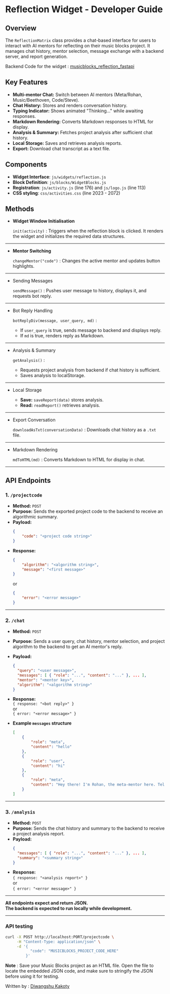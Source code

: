 # Reflection Widget - Developer Guide

## Overview

The `ReflectionMatrix` class provides a chat-based interface for users to interact with AI mentors for reflecting on their music blocks project. It manages chat history, mentor selection, message exchange with a backend server, and report generation.

Backend Code for the widget : [musicblocks_reflection_fastapi](https://github.com/Commanderk3/musicblocks_reflection_fastapi)

## Key Features

-   **Multi-mentor Chat:** Switch between AI mentors (Meta/Rohan, Music/Beethoven, Code/Steve).
-   **Chat History:** Stores and renders conversation history.
-   **Typing Indicator:** Shows animated "Thinking..." while awaiting responses.
-   **Markdown Rendering:** Converts Markdown responses to HTML for display.
-   **Analysis & Summary:** Fetches project analysis after sufficient chat history.
-   **Local Storage:** Saves and retrieves analysis reports.
-   **Export:** Download chat transcript as a text file.

## Components

-   **Widget Interface**: `js/widgets/reflection.js`
-   **Block Definition**: `js/blocks/WidgetBlocks.js`
-   **Registration**: `js/activity.js` (line 176) and `js/logo.js` (line 113)
-   **CSS styling**: `css/activities.css` (line 2023 - 2072)

## Methods

-   **Widget Window Initialisation**

    `init(activity)` : Triggers when the reflection block is clicked. It renders the widget and initializes the required data structures.

---

-   **Mentor Switching**

    `changeMentor("code")` : Changes the active mentor and updates button highlights.

---

-   Sending Messages

    `sendMessage()` : Pushes user message to history, displays it, and requests bot reply.

---

-   Bot Reply Handling

    `botReplyDiv(message, user_query, md)` :

    -   If `user_query` is true, sends message to backend and displays reply.
    -   If `md` is true, renders reply as Markdown.

---

-   Analysis & Summary

    `getAnalysis()` :

    -   Requests project analysis from backend if chat history is sufficient.
    -   Saves analysis to localStorage.

---

-   Local Storage

    -   **Save:** `saveReport(data)` stores analysis.
    -   **Read:** `readReport()` retrieves analysis.

---

-   Export Conversation

    `downloadAsTxt(conversationData)` : Downloads chat history as a `.txt` file.

---

-   Markdown Rendering

    `mdToHTML(md)` : Converts Markdown to HTML for display in chat.

---

## API Endpoints

### 1. `/projectcode`

-   **Method:** `POST`
-   **Purpose:** Sends the exported project code to the backend to receive an algorithmic summary.
-   **Payload:**
    ```json
    {
        "code": "<project code string>"
    }
    ```
-   **Response:**  
    ```json
    {
        "algorithm": "<algorithm string>",
        "message": "<first message>"
    }
    ```
    or  
    ```json
    {
        "error": "<error message>"
    }
    ```

---

### 2. `/chat`

-   **Method:** `POST`
-   **Purpose:** Sends a user query, chat history, mentor selection, and project algorithm to the backend to get an AI mentor's reply.
-   **Payload:**
    ```json
    {
      "query": "<user message>",
      "messages": [ { "role": "...", "content": "..." }, ... ],
      "mentor": "<mentor key>",
      "algorithm": "<algorithm string>"
    }
    ```
-   **Response:**  
    `{ response: "<bot reply>" }`  
    or  
    `{ error: "<error message>" }`

-   **Example `messages` structure**
    ```json
    [
        {
            "role": "meta",
            "content": "hello"
        },
        {
            "role": "user",
            "content": "hi"
        },
        {
            "role": "meta",
            "content": "Hey there! I'm Rohan, the meta-mentor here. Tell me, what did you create in your project?"
        }
    ]
    ```

---

### 3. `/analysis`

-   **Method:** `POST`
-   **Purpose:** Sends the chat history and summary to the backend to receive a project analysis report.
-   **Payload:**
    ```json
    {
      "messages": [ { "role": "...", "content": "..." }, ... ],
      "summary": "<summary string>"
    }
    ```
-   **Response:**  
    `{ response: "<analysis report>" }`  
    or  
    `{ error: "<error message>" }`

---

**All endpoints expect and return JSON.**  
**The backend is expected to run locally while development.**

---

### API testing

```bash
curl -X POST http://localhost:PORT/projectcode \
     -H "Content-Type: application/json" \
     -d '{
           "code": "MUSICBLOCKS_PROJECT_CODE_HERE"
         }'
```

**Note** : Save your Music Blocks project as an HTML file. Open the file to locate the embedded JSON code, and make sure to stringify the JSON before using it for testing.

Written by : [Diwangshu Kakoty](https://github.com/Commanderk3)
